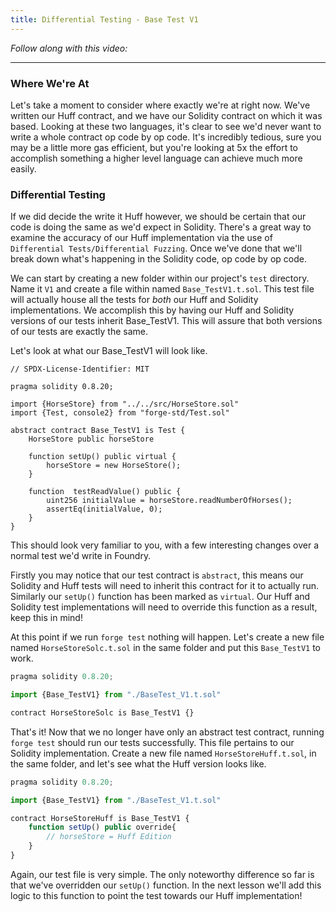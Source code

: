 ```yaml
---
title: Differential Testing - Base Test V1
---
```


_Follow along with this video:_

---

### Where We're At

Let's take a moment to consider where exactly we're at right now.  We've written our Huff contract, and we have our Solidity contract on which it was based. Looking at these two languages, it's clear to see we'd never want to write a whole contract op code by op code. It's incredibly tedious, sure you may be a little more gas efficient, but you're looking at 5x the effort to accomplish something a higher level language can achieve much more easily.

### Differential Testing

If we did decide the write it Huff however, we should be certain that our code is doing the same as we'd expect in Solidity. There's a great way to examine the accuracy of our Huff implementation via the use of `Differential Tests/Differential Fuzzing`. Once we've done that we'll break down what's happening in the Solidity code, op code by op code.

We can start by creating a new folder within our project's `test` directory. Name it `V1` and create a file within named `Base_TestV1.t.sol`. This test file will actually house all the tests for *both* our Huff and Solidity implementations.
We accomplish this by having our Huff and Solidity versions of our tests inherit Base_TestV1. This will assure that both versions of our tests are exactly the same.

Let's look at what our Base_TestV1 will look like.

```solidity
// SPDX-License-Identifier: MIT

pragma solidity 0.8.20;

import {HorseStore} from "../../src/HorseStore.sol"
import {Test, console2} from "forge-std/Test.sol"

abstract contract Base_TestV1 is Test {
    HorseStore public horseStore

    function setUp() public virtual {
        horseStore = new HorseStore();
    }

    function  testReadValue() public {
        uint256 initialValue = horseStore.readNumberOfHorses();
        assertEq(initialValue, 0);
    }
}
```

This should look very familiar to you, with a few interesting changes over a normal test we'd write in Foundry.

Firstly you may notice that our test contract is `abstract`, this means our Solidity and Huff tests will need to inherit this contract for it to actually run. Similarly our `setUp()` function has been marked as `virtual`. Our Huff and Solidity test implementations will need to override this function as a result, keep this in mind!

At this point if we run `forge test` nothing will happen. Let's create a new file named `HorseStoreSolc.t.sol`  in the same folder and put this `Base_TestV1` to work.

```js
pragma solidity 0.8.20;

import {Base_TestV1} from "./BaseTest_V1.t.sol"

contract HorseStoreSolc is Base_TestV1 {}
```

That's it! Now that we no longer have only an abstract test contract, running `forge test` should run our tests successfully. This file pertains to our Solidity implementation. Create a new file named `HorseStoreHuff.t.sol`, in the same folder, and let's see what the Huff version looks like.

```js
pragma solidity 0.8.20;

import {Base_TestV1} from "./BaseTest_V1.t.sol"

contract HorseStoreHuff is Base_TestV1 {
    function setUp() public override{
        // horseStore = Huff Edition
    }
}
```

Again, our test file is very simple. The only noteworthy difference so far is that we've overridden our `setUp()` function. In the next lesson we'll add this logic to this function to point the test towards our Huff implementation!